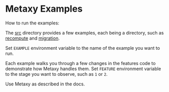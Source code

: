 # Metaxy Examples

How to run the examples:

The [src](./src) directory provides a few examples, each being a directory, such as [recompute](./src/examples/recompute) and [migration](./src/examples/migration).

Set `EXAMPLE` environment variable to the name of the example you want to run.

Each example walks you through a few changes in the features code to demonstrate how Metaxy handles them. Set `FEATURE` environment variable to the stage you want to observe, such as `1` or `2`.

Use Metaxy as described in the docs.
